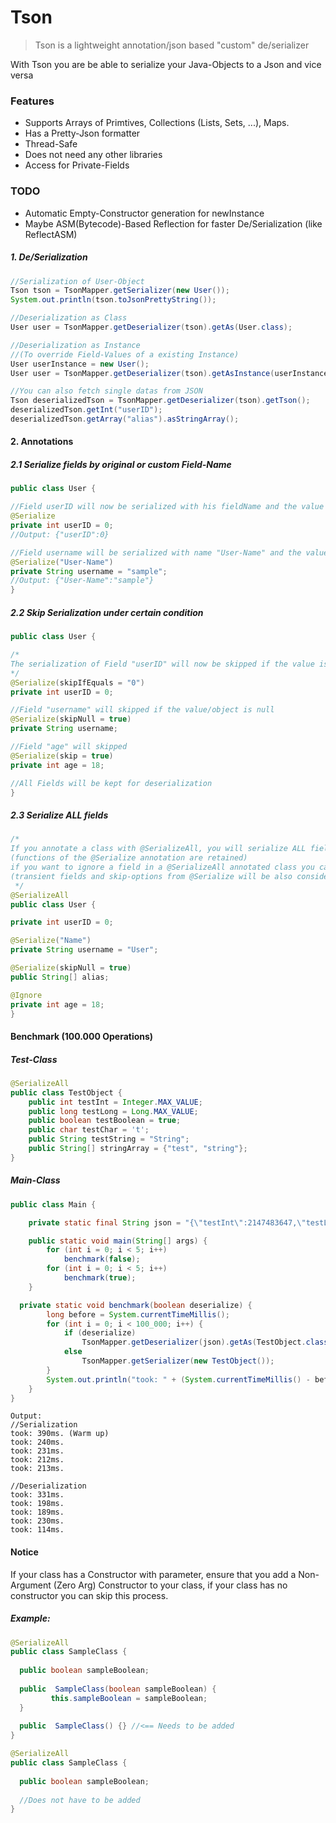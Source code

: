 # Tson
> Tson is a lightweight annotation/json based "custom" de/serializer

With Tson you are be able to serialize your Java-Objects to a Json and vice versa

### Features

- Supports Arrays of Primtives,
   Collections (Lists, Sets, ...), 
   Maps.
- Has a Pretty-Json formatter
- Thread-Safe
- Does not need any other libraries
- Access for Private-Fields

### TODO
 - Automatic Empty-Constructor generation for newInstance
 - Maybe ASM(Bytecode)-Based Reflection for faster De/Serialization (like ReflectASM)

##### 1. De/Serialization
```java
//Serialization of User-Object
Tson tson = TsonMapper.getSerializer(new User());
System.out.println(tson.toJsonPrettyString());

//Deserialization as Class
User user = TsonMapper.getDeserializer(tson).getAs(User.class);

//Deserialization as Instance
//(To override Field-Values of a existing Instance)
User userInstance = new User();
User user = TsonMapper.getDeserializer(tson).getAsInstance(userInstance);

//You can also fetch single datas from JSON
Tson deserializedTson = TsonMapper.getDeserializer(tson).getTson();
deserializedTson.getInt("userID");
deserializedTson.getArray("alias").asStringArray();
```

#### 2. Annotations
##### 2.1 Serialize fields by original or custom Field-Name
```java
public class User {

//Field userID will now be serialized with his fieldName and the value 0
@Serialize 
private int userID = 0;
//Output: {"userID":0}

//Field username will be serialized with name "User-Name" and the value sample
@Serialize("User-Name")
private String username = "sample";
//Output: {"User-Name":"sample"}
}
```

##### 2.2 Skip Serialization under certain condition
```java
public class User {

/*
The serialization of Field "userID" will now be skipped if the value is 0, it's a good option, if you want to safe unnecessary json size for unimportant values (its not only for numeric values you can also use it for strings)
*/
@Serialize(skipIfEquals = "0")
private int userID = 0;

//Field "username" will skipped if the value/object is null
@Serialize(skipNull = true)
private String username;

//Field "age" will skipped
@Serialize(skip = true)
private int age = 18;

//All Fields will be kept for deserialization
}
```

##### 2.3 Serialize ALL fields
```java
/*
If you annotate a class with @SerializeAll, you will serialize ALL fields in the class
(functions of the @Serialize annotation are retained)
if you want to ignore a field in a @SerializeAll annotated class you can use the @Ignore annotation on a Field
(transient fields and skip-options from @Serialize will be also considered)
 */
@SerializeAll
public class User {

private int userID = 0;

@Serialize("Name")
private String username = "User";

@Serialize(skipNull = true)
public String[] alias;

@Ignore
private int age = 18;
}
```

#### Benchmark (100.000 Operations)
##### Test-Class
```java
@SerializeAll
public class TestObject {
    public int testInt = Integer.MAX_VALUE;
    public long testLong = Long.MAX_VALUE;
    public boolean testBoolean = true;
    public char testChar = 't';
    public String testString = "String";
    public String[] stringArray = {"test", "string"};
}
```
##### Main-Class
```java
public class Main {

    private static final String json = "{\"testInt\":2147483647,\"testLong\":9223372036854775807,\"testBoolean\":true,\"testChar\":\"t\",\"testString\":\"String\",\"stringArray\":[\"test\",\"string\"]}";

    public static void main(String[] args) {
        for (int i = 0; i < 5; i++)
            benchmark(false);
        for (int i = 0; i < 5; i++)
            benchmark(true);
    }

  private static void benchmark(boolean deserialize) {
        long before = System.currentTimeMillis();
        for (int i = 0; i < 100_000; i++) {
            if (deserialize)
                TsonMapper.getDeserializer(json).getAs(TestObject.class);
            else
                TsonMapper.getSerializer(new TestObject());
        }
        System.out.println("took: " + (System.currentTimeMillis() - before) + "ms.");
    }
}
```

```
Output:
//Serialization
took: 390ms. (Warm up)
took: 240ms.
took: 231ms.
took: 212ms.
took: 213ms.

//Deserialization
took: 331ms.
took: 198ms.
took: 189ms.
took: 230ms.
took: 114ms.
```

#### Notice

If your class has a Constructor with parameter, ensure that you add a Non-Argument (Zero Arg) Constructor to your class, if your class has no constructor you can skip this process.

##### Example:
```java
@SerializeAll
public class SampleClass {
  
  public boolean sampleBoolean;
  
  public  SampleClass(boolean sampleBoolean) {
         this.sampleBoolean = sampleBoolean;
  }
  
  public  SampleClass() {} //<== Needs to be added
}
```

```java
@SerializeAll
public class SampleClass {
  
  public boolean sampleBoolean;
  
  //Does not have to be added
}
```
